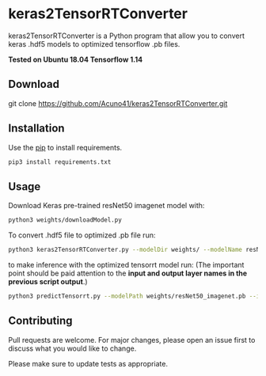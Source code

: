 # keras2TensorRTConverter

keras2TensorRTConverter is a Python program that allow you to convert keras .hdf5 models to optimized tensorflow .pb files.

**Tested on Ubuntu 18.04
Tensorflow 1.14**

## Download 

git clone https://github.com/Acuno41/keras2TensorRTConverter.git

## Installation

Use the [pip](https://pip.pypa.io/en/stable/) to install requirements.

```bash
pip3 install requirements.txt
```

## Usage
Download Keras pre-trained resNet50 imagenet model with:
```bash
python3 weights/downloadModel.py
```
To convert .hdf5 file to optimized .pb file run:
```bash
python3 keras2TensorRTConverter.py --modelDir weights/ --modelName resNet50_imagenet.hdf5
```
to make inference with the optimized tensorrt model run:
(The important point should be paid attention to the **input and output layer names in the previous script output**.)
```bash
python3 predictTensorrt.py --modelPath weights/resNet50_imagenet.pb --imagePath images/container.jpeg --inputLayerName input_1 --outputLayerName fc1000/Softmax
```

## Contributing
Pull requests are welcome. For major changes, please open an issue first to discuss what you would like to change.

Please make sure to update tests as appropriate.